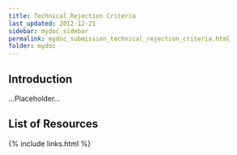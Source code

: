 ```yaml
---
title: Technical Rejection Criteria
last_updated: 2012-12-21
sidebar: mydoc_sidebar
permalink: mydoc_submission_technical_rejection_criteria.html
folder: mydoc
---
```


## Introduction

...Placeholder...

## List of Resources

{% include links.html %}
